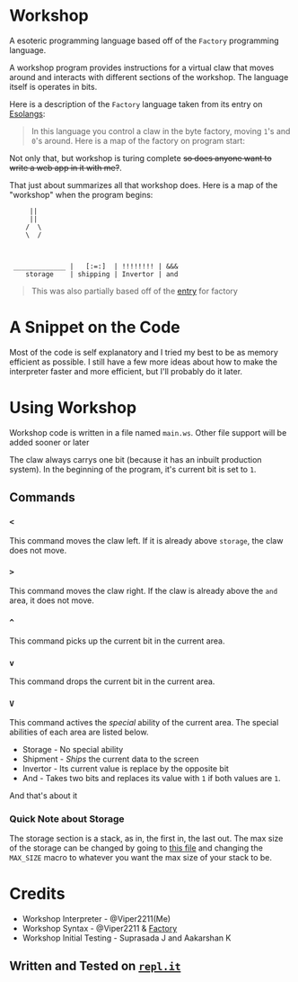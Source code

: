 # Workshop
A esoteric programming language based off of the `Factory` programming language.

A workshop program provides instructions for a virtual claw that moves around and interacts with different sections of the workshop. The language itself is operates in bits. 

Here is a description of the `Factory` language taken from its entry on [Esolangs](esolangs.org):
> In this language you control a claw in the byte factory, moving `1`'s and `0`'s around. Here is a map of the factory on program start:

Not only that, but workshop is turing complete ~~so does anyone want to write a web app in it with me?~~.

That just about summarizes all that workshop does. Here is a map of the "workshop" when the program begins:
```
     ||
     ||
    /  \
    \  /



 _____________ |   [:=:]  | !!!!!!!! | &&& 
    storage    | shipping | Invertor | and
```
> This was also partially based off of the [entry](https://esolangs.org/wiki/Factory) for factory

# A Snippet on the Code
Most of the code is self explanatory and I tried my best to be as memory efficient as possible. I still have a few more ideas about how to make the interpreter faster and more efficient, but I'll probably do it later.

# Using Workshop
Workshop code is written in a file named `main.ws`. Other file support will be added sooner or later

The claw always carrys one bit (because it has an inbuilt production system). In the beginning of the program, it's current bit is set to `1`.

## Commands
### `<`
This command moves the claw left. If it is already above `storage`, the claw does not move.
### `>` 
This command moves the claw right. If the claw is already above the `and` area, it does not move.
### `^`
This command picks up the current bit in the current area.
### `v` 
This command drops the current bit in the current area.
### `V`
This command actives the _special_ ability of the current area. The special abilities of each area are listed below.
- Storage - No special ability
- Shipment - _Ships_ the current data to the screen
- Invertor - Its current value is replace by the opposite bit
- And - Takes two bits and replaces its value with `1` if both values are `1`.

And that's about it

### Quick Note about Storage
The storage section is a stack, as in, the first in, the last out. The max size of the storage can be changed by going to [this file](https://repl.it/@Viper2211/Workshop#src/common.h) and changing the `MAX_SIZE` macro to whatever you want the max size of your stack to be.

# Credits
- Workshop Interpreter - @Viper2211(Me)
- Workshop Syntax - @Viper2211 & [Factory](https://esolangs.org/wiki/Factory)
- Workshop Initial Testing - Suprasada J and Aakarshan K
## Written and Tested on [`repl.it`](https://repl.it/@Viper2211/)

